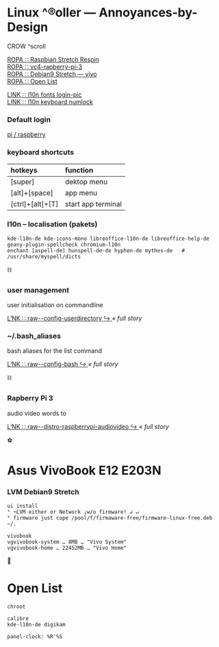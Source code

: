 # Linux ^®oller — Annoyances-by-Design
CROW ^scroll

[ROPA ∷ Raspbian Stretch Respin](#raspbian-blank-on-16g-linux-install-respin)  
[ROPA ∷ vc4-rapberry-pi-3](#vc4-rapberry-pi-3)  
[ROPA ∷ Debian9 Stretch — vivo](#debian9-stretch-vivo)  
[ROPA ∷ Open List](#open-list)  


[LINK ∷ l10n fonts login-pic](./faq--l10n-fontyin.md)  
[LINK ∷ l10n keyboard numlock](./faq--l10n-keyboard.md)  


### Default login

[ pi / raspberry ](https://downloads.raspberrypi.org/raspbian/images/)


### keyboard shortcuts

| hotkeys | function |
| :--- | :--- |
| \[super\] | dektop menu |
| \[alt\]+\[space\] | app menu |
| \[ctrl\]+\[alt\]+\[T\] | start app terminal |


### l10n – localisation (pakets)

```
kde-l10n-de kde-icons-mono libreoffice-l10n-de libreoffice-help-de geany-plugin-spellcheck chromium-l10n
enchant [aspell-de] hunspell-de-de hyphen-de mythes-de   # /usr/share/myspell/dicts
```

:chains:

### user management

user initialisation on commandline

[ LⁱNK ∷ raw--config-userdirectory :arrow_right_hook: ](./raw--config-userdirectory.md) _« full story_


### ~/.bash_aliases

bash aliases for the list command

[ LⁱNK ∷ raw--config-bash :arrow_right_hook: ](./raw--config-bash.md) _« full story_


:chains:

### Rapberry Pi 3

audio video words to

[ LⁱNK ∷ raw--distro-raspberrypi-audiovideo :arrow_right_hook: ](./raw--distro-raspberrypi-audiovideo.md) _« full story_


:soccer:

# Asus VivoBook E12 E203N

### LVM Debian9 Stretch

```
ui install
° ¬LVM either or Network ¡w/o firmware! ↲ ↵
° firmware just cope /pool/f/firmaware-free/firmware-linux-free.deb ~/.

vivobook
vgvivobook-system … 8MB … "Vivo System"
vgvivobook-home … 22452MB … "Vivo Home"
```


:football:

# Open List

```
chroot

calibre
kde-l10n-de digikam

panel-clock: %R'%S

```
